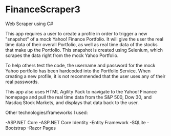 # FinanceScraper3
Web Scraper using C#

This app requires a user to create a profile in order to trigger a new "snapshot" of a mock Yahoo! Finance Portfolio. It will give the user the real time data of their overall Portfolio, as well as real time data of the stocks that make up the Portfolio. This snapshot is created using Selenium, which scrapes the data right from the mock Yahoo Portfolio.

To help others test the code, the username and password for the mock Yahoo portfolio has been hardcoded into the Portfolio Service. When creating a new profile, it is not recommended that the user uses any of their real passwords. 

This app also uses HTML Agility Pack to navigate to the Yahoo! Finance homepage and pull the real time data from the S&P 500, Dow 30, and Nasdaq Stock Markets, and displays that data back to the user.

Other technologies/frameworks I used:

-ASP.NET Core
-ASP.NET Core Identity
-Entity Framework
-SQLite
-Bootstrap
-Razor Pages
